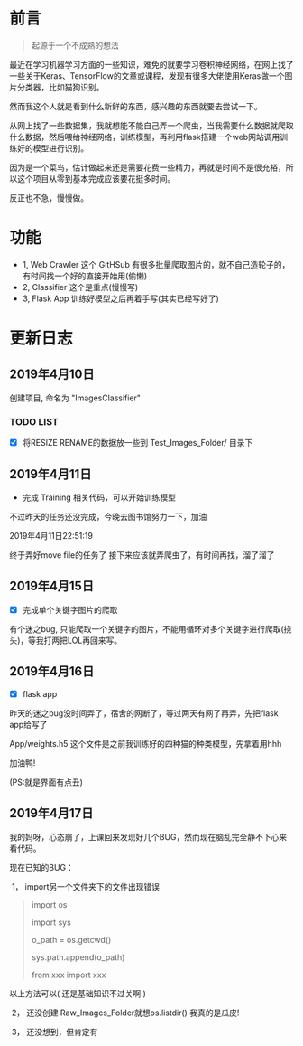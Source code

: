 # 前言

> 起源于一个不成熟的想法

最近在学习机器学习方面的一些知识，难免的就要学习卷积神经网络，在网上找了一些关于Keras、TensorFlow的文章或课程，发现有很多大佬使用Keras做一个图片分类器，比如猫狗识别。

然而我这个人就是看到什么新鲜的东西，感兴趣的东西就要去尝试一下。

从网上找了一些数据集，我就想能不能自己弄一个爬虫，当我需要什么数据就爬取什么数据，然后喂给神经网络，训练模型，再利用flask搭建一个web网站调用训练好的模型进行识别。

因为是一个菜鸟，估计做起来还是需要花费一些精力，再就是时间不是很充裕，所以这个项目从零到基本完成应该要花挺多时间。

反正也不急，慢慢做。

# 功能

- 1, Web Crawler  这个 GitHSub 有很多批量爬取图片的，就不自己造轮子的，有时间找一个好的直接开始用(偷懒)
- 2, Classifier   这个是重点(慢慢写)
- 3, Flask App    训练好模型之后再着手写(其实已经写好了)

# 更新日志

## 2019年4月10日   

创建项目, 命名为 "ImagesClassifier"

### TODO LIST

- [x] 将RESIZE RENAME的数据放一些到 Test_Images_Folder/ 目录下

## 2019年4月11日

- 完成 Training 相关代码，可以开始训练模型

不过昨天的任务还没完成，今晚去图书馆努力一下，加油

2019年4月11日22:51:19

终于弄好move file的任务了
接下来应该就弄爬虫了，有时间再找，溜了溜了

## 2019年4月15日

- [x] 完成单个关键字图片的爬取

有个迷之bug, 只能爬取一个关键字的图片，不能用循环对多个关键字进行爬取(挠头)，等我打两把LOL再回来写。

## 2019年4月16日

- [x] flask app

昨天的迷之bug没时间弄了，宿舍的网断了，等过两天有网了再弄，先把flask app给写了

App/weights.h5 这个文件是之前我训练好的四种猫的种类模型，先拿着用hhh

加油鸭!

(PS:就是界面有点丑)

## 2019年4月17日

我的妈呀，心态崩了，上课回来发现好几个BUG，然而现在脑乱完全静不下心来看代码。

现在已知的BUG：

​	1， import另一个文件夹下的文件出现错误

> import os
>
> import sys
>
> o_path = os.getcwd()
>
> sys.path.append(o_path)
>
> from xxx import xxx

以上方法可以( 还是基础知识不过关啊 )

​	2， 还没创建 Raw_Images_Folder就想os.listdir()  我真的是瓜皮!

​	3， 还没想到，但肯定有
